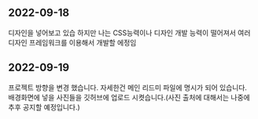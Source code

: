 ## 2022-09-18

디자인을 넣어보고 있습 하지만 나는 CSS능력이나 디자인 개발 능력이 떨어져서 여러 디자인 프레임워크를 이용해서 개발할 에정임<br>

## 2022-09-19

프로젝트 방향을 변경 했습니다. 자세한건 메인 리드미 파일에 명시가 되어 있습니다.<br>
배경화면에 넣을 사진들을 깃허브에 업로드 시켯습니다.(사진 출처에 대해서는 나중에 추후 공지할 예정입니다.)